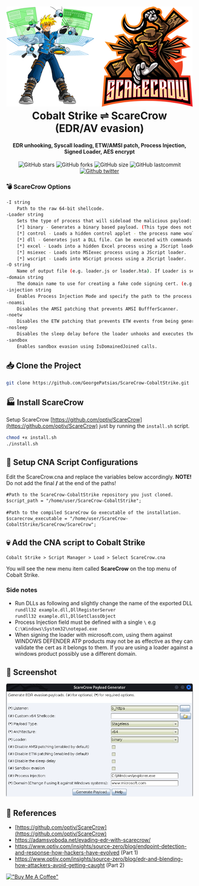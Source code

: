 <h1 align="center">
<br>
<img src=image.png>
<br>
Cobalt Strike ⇌ ScareCrow
<br>
(EDR/AV evasion)
</h1>

<h4 align="center">EDR unhooking, Syscall loading, ETW/AMSI patch, Process Injection, Signed Loader, AES encrypt</h4>

<div align="center">
    
![GitHub stars](https://img.shields.io/github/stars/GeorgePatsias/ScareCrow-CobaltStrike)
![GitHub forks](https://img.shields.io/github/forks/GeorgePatsias/ScareCrow-CobaltStrike)
![GitHub size](https://img.shields.io/github/languages/code-size/GeorgePatsias/ScareCrow-CobaltStrike)
![GitHub lastcommit](https://img.shields.io/github/last-commit/GeorgePatsias/ScareCrow-CobaltStrike)
<br>
<a href="https://twitter.com/intent/follow?screen_name=GeorgePatsias1">
![Github twitter](https://img.shields.io/twitter/follow/GeorgePatsias1?label=Follow%20%40%20Twitter&style=social)
</a>
</div>

### 💣 ScareCrow Options
```bash
-I string
    Path to the raw 64-bit shellcode.
-Loader string
    Sets the type of process that will sideload the malicious payload:
    [*] binary - Generates a binary based payload. (This type does not benefit from any sideloading)
    [*] control - Loads a hidden control applet - the process name would be rundll32 if -O is specified. A JScript loader will be generated.
    [*] dll - Generates just a DLL file. Can be executed with commands such as rundll32 or regsvr32 with DllRegisterServer, DllGetClassObject as export functions.
    [*] excel - Loads into a hidden Excel process using a JScript loader.
    [*] msiexec - Loads into MSIexec process using a JScript loader.
    [*] wscript - Loads into WScript process using a JScript loader.
-O string
    Name of output file (e.g. loader.js or loader.hta). If Loader is set to dll or binary this option is not required.
-domain string
    The domain name to use for creating a fake code signing cert. (e.g. www.acme.com) 
-injection string
    Enables Process Injection Mode and specify the path to the process to create/inject into (use \ for the path).
-noamsi
    Disables the AMSI patching that prevents AMSI BuffferScanner.
-noetw
    Disables the ETW patching that prevents ETW events from being generated.
-nosleep
    Disables the sleep delay before the loader unhooks and executes the shellcode.
-sandbox
    Enables sandbox evasion using IsDomainedJoined calls.
```
## 📥 Clone the Project
```bash
git clone https://github.com/GeorgePatsias/ScareCrow-CobaltStrike.git
```

## 🏭 Install ScareCrow

Setup ScareCrow [https://github.com/optiv/ScareCrow](https://github.com/optiv/ScareCrow) just by running the `install.sh` script.
```bash
chmod +x install.sh
./install.sh
```

## 🔧 Setup CNA Script Configurations

Edit the ScareCrow.cna and replace the variables below accordingly. **NOTE!** Do not add the final **/** at the end of the paths!
```
#Path to the ScareCrow-CobaltStrike repository you just cloned.
$script_path = "/home/user/ScareCrow-CobaltStrike";

#Path to the compiled ScareCrow Go executable of the installation.
$scarecrow_executable = "/home/user/ScareCrow-CobaltStrike/ScareCrow/ScareCrow";
```

## 💀 Add the CNA script to Cobalt Strike
`Cobalt Strike > Script Manager > Load > Select ScareCrow.cna`

You will see the new menu item called **ScareCrow** on the top menu of Cobalt Strike.

### Side notes
* Run DLLs as following and slightly change the name of the exported DLL <br> `rundll32 example.dll,DllRegisterServer` <br> `rundll32 example.dll,DllGetClassObject`
* Process Injection field must be defined with a single `\` e.g `C:\Windows\System32\notepad.exe`
* When signing the loader with microsoft.com, using them against WINDOWS DEFENDER ATP products may not be as effective as they can validate the cert as it belongs to them. If you are using a loader against a windows product possibly use a different domain.

## 📖 Screenshot
<img src=Screenshot1.png>

## 📖 References
* [https://github.com/optiv/ScareCrow](https://github.com/optiv/ScareCrow)
* https://adamsvoboda.net/evading-edr-with-scarecrow/<br/>
* https://www.optiv.com/insights/source-zero/blog/endpoint-detection-and-response-how-hackers-have-evolved (Part 1)<br/>
* https://www.optiv.com/insights/source-zero/blog/edr-and-blending-how-attackers-avoid-getting-caught (Part 2)

[!["Buy Me A Coffee"](https://www.buymeacoffee.com/assets/img/custom_images/orange_img.png)](https://www.buymeacoffee.com/UserX)
